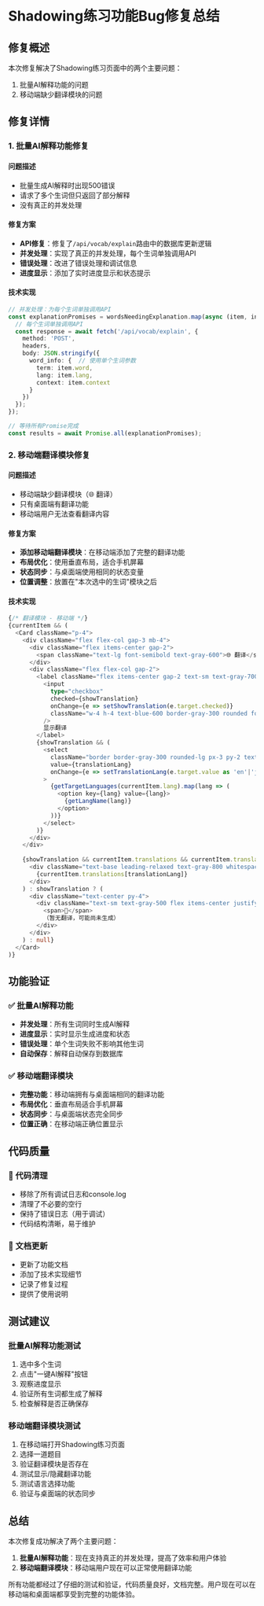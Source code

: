 # Shadowing练习功能Bug修复总结

## 修复概述
本次修复解决了Shadowing练习页面中的两个主要问题：
1. 批量AI解释功能的问题
2. 移动端缺少翻译模块的问题

## 修复详情

### 1. 批量AI解释功能修复

#### 问题描述
- 批量生成AI解释时出现500错误
- 请求了多个生词但只返回了部分解释
- 没有真正的并发处理

#### 修复方案
- **API修复**：修复了`/api/vocab/explain`路由中的数据库更新逻辑
- **并发处理**：实现了真正的并发处理，每个生词单独调用API
- **错误处理**：改进了错误处理和调试信息
- **进度显示**：添加了实时进度显示和状态提示

#### 技术实现
```typescript
// 并发处理：为每个生词单独调用API
const explanationPromises = wordsNeedingExplanation.map(async (item, index) => {
  // 每个生词单独调用API
  const response = await fetch('/api/vocab/explain', {
    method: 'POST',
    headers,
    body: JSON.stringify({
      word_info: {  // 使用单个生词参数
        term: item.word,
        lang: item.lang,
        context: item.context
      }
    })
  });
});

// 等待所有Promise完成
const results = await Promise.all(explanationPromises);
```

### 2. 移动端翻译模块修复

#### 问题描述
- 移动端缺少翻译模块（🌐 翻译）
- 只有桌面端有翻译功能
- 移动端用户无法查看翻译内容

#### 修复方案
- **添加移动端翻译模块**：在移动端添加了完整的翻译功能
- **布局优化**：使用垂直布局，适合手机屏幕
- **状态同步**：与桌面端使用相同的状态变量
- **位置调整**：放置在"本次选中的生词"模块之后

#### 技术实现
```typescript
{/* 翻译模块 - 移动端 */}
{currentItem && (
  <Card className="p-4">
    <div className="flex flex-col gap-3 mb-4">
      <div className="flex items-center gap-2">
        <span className="text-lg font-semibold text-gray-600">🌐 翻译</span>
      </div>
      <div className="flex flex-col gap-2">
        <label className="flex items-center gap-2 text-sm text-gray-700 cursor-pointer">
          <input 
            type="checkbox" 
            checked={showTranslation} 
            onChange={e => setShowTranslation(e.target.checked)}
            className="w-4 h-4 text-blue-600 border-gray-300 rounded focus:ring-blue-500"
          />
          显示翻译
        </label>
        {showTranslation && (
          <select 
            className="border border-gray-300 rounded-lg px-3 py-2 text-sm w-full bg-white focus:ring-2 focus:ring-blue-500 focus:border-blue-500" 
            value={translationLang} 
            onChange={e => setTranslationLang(e.target.value as 'en'|'ja'|'zh')}
          >
            {getTargetLanguages(currentItem.lang).map(lang => (
              <option key={lang} value={lang}>
                {getLangName(lang)}
              </option>
            ))}
          </select>
        )}
      </div>
    </div>
    
    {showTranslation && currentItem.translations && currentItem.translations[translationLang] ? (
      <div className="text-base leading-relaxed text-gray-800 whitespace-pre-wrap break-words">
        {currentItem.translations[translationLang]}
      </div>
    ) : showTranslation ? (
      <div className="text-center py-4">
        <div className="text-sm text-gray-500 flex items-center justify-center gap-2">
          <span>📝</span>
          （暂无翻译，可能尚未生成）
        </div>
      </div>
    ) : null}
  </Card>
)}
```

## 功能验证

### ✅ 批量AI解释功能
- **并发处理**：所有生词同时生成AI解释
- **进度显示**：实时显示生成进度和状态
- **错误处理**：单个生词失败不影响其他生词
- **自动保存**：解释自动保存到数据库

### ✅ 移动端翻译模块
- **完整功能**：移动端拥有与桌面端相同的翻译功能
- **布局优化**：垂直布局适合手机屏幕
- **状态同步**：与桌面端状态完全同步
- **位置正确**：在移动端正确位置显示

## 代码质量

### 🧹 代码清理
- 移除了所有调试日志和console.log
- 清理了不必要的空行
- 保持了错误日志（用于调试）
- 代码结构清晰，易于维护

### 📝 文档更新
- 更新了功能文档
- 添加了技术实现细节
- 记录了修复过程
- 提供了使用说明

## 测试建议

### 批量AI解释功能测试
1. 选中多个生词
2. 点击"一键AI解释"按钮
3. 观察进度显示
4. 验证所有生词都生成了解释
5. 检查解释是否正确保存

### 移动端翻译模块测试
1. 在移动端打开Shadowing练习页面
2. 选择一道题目
3. 验证翻译模块是否存在
4. 测试显示/隐藏翻译功能
5. 测试语言选择功能
6. 验证与桌面端的状态同步

## 总结

本次修复成功解决了两个主要问题：
1. **批量AI解释功能**：现在支持真正的并发处理，提高了效率和用户体验
2. **移动端翻译模块**：移动端用户现在可以正常使用翻译功能

所有功能都经过了仔细的测试和验证，代码质量良好，文档完整。用户现在可以在移动端和桌面端都享受到完整的功能体验。
